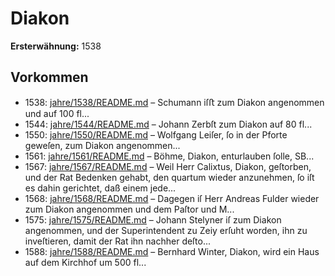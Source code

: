 # Diakon

**Ersterwähnung:** 1538

## Vorkommen
- 1538: [jahre/1538/README.md](../jahre/1538/README.md) – Schumann iſﬅ zum Diakon angenommen und auf
100 fl...
- 1544: [jahre/1544/README.md](../jahre/1544/README.md) – Johann Zerbſt
zum Diakon auf 80 fl...
- 1550: [jahre/1550/README.md](../jahre/1550/README.md) – Wolfgang Leiſer,
ſo in der Pforte geweſen, zum Diakon angenommen...
- 1561: [jahre/1561/README.md](../jahre/1561/README.md) – Böhme, Diakon, enturlauben ſolle, SB...
- 1567: [jahre/1567/README.md](../jahre/1567/README.md) – Weil Herr Calixtus, Diakon, geſtorben, und der Rat
Bedenken gehabt, den quartum wieder anzunehmen, ſo iſt es
dahin gerichtet, daß einem jede...
- 1568: [jahre/1568/README.md](../jahre/1568/README.md) – Dagegen iſ Herr Andreas Fulder wieder zum Diakon
angenommen und dem Paſtor und M...
- 1575: [jahre/1575/README.md](../jahre/1575/README.md) – Johann Stelyner iſ zum Diakon angenommen,
und der Superintendent zu Zeiy erſuht worden, ihn zu
inveſtieren, damit der Rat ihn nachher deſto...
- 1588: [jahre/1588/README.md](../jahre/1588/README.md) – Bernhard Winter, Diakon, wird ein Haus auf dem
Kirchhof um 500 fl...
